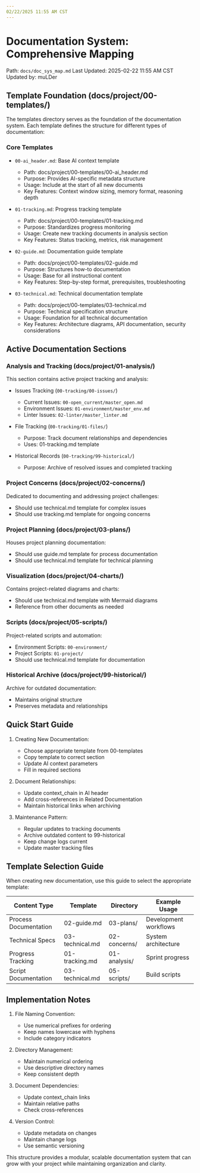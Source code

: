 ```yaml
---
02/22/2025 11:55 AM CST
---
```


# Documentation System: Comprehensive Mapping
Path: `docs/doc_sys_map.md`
Last Updated: 2025-02-22 11:55 AM CST
Updated by: muLDer

## Template Foundation (docs/project/00-templates/)

The templates directory serves as the foundation of the documentation system. Each template defines the structure for different types of documentation:

### Core Templates
- `00-ai_header.md`: Base AI context template
  - Path: docs/project/00-templates/00-ai_header.md
  - Purpose: Provides AI-specific metadata structure
  - Usage: Include at the start of all new documents
  - Key Features: Context window sizing, memory format, reasoning depth

- `01-tracking.md`: Progress tracking template
  - Path: docs/project/00-templates/01-tracking.md
  - Purpose: Standardizes progress monitoring
  - Usage: Create new tracking documents in analysis section
  - Key Features: Status tracking, metrics, risk management

- `02-guide.md`: Documentation guide template
  - Path: docs/project/00-templates/02-guide.md
  - Purpose: Structures how-to documentation
  - Usage: Base for all instructional content
  - Key Features: Step-by-step format, prerequisites, troubleshooting

- `03-technical.md`: Technical documentation template
  - Path: docs/project/00-templates/03-technical.md
  - Purpose: Technical specification structure
  - Usage: Foundation for all technical documentation
  - Key Features: Architecture diagrams, API documentation, security considerations

## Active Documentation Sections

### Analysis and Tracking (docs/project/01-analysis/)
This section contains active project tracking and analysis:

- Issues Tracking (`00-tracking/00-issues/`)
  - Current Issues: `00-open_current/master_open.md`
  - Environment Issues: `01-environment/master_env.md`
  - Linter Issues: `02-linter/master_linter.md`

- File Tracking (`00-tracking/01-files/`)
  - Purpose: Track document relationships and dependencies
  - Uses: 01-tracking.md template

- Historical Records (`00-tracking/99-historical/`)
  - Purpose: Archive of resolved issues and completed tracking

### Project Concerns (docs/project/02-concerns/)
Dedicated to documenting and addressing project challenges:
- Should use technical.md template for complex issues
- Should use tracking.md template for ongoing concerns

### Project Planning (docs/project/03-plans/)
Houses project planning documentation:
- Should use guide.md template for process documentation
- Should use technical.md template for technical planning

### Visualization (docs/project/04-charts/)
Contains project-related diagrams and charts:
- Should use technical.md template with Mermaid diagrams
- Reference from other documents as needed

### Scripts (docs/project/05-scripts/)
Project-related scripts and automation:
- Environment Scripts: `00-environment/`
- Project Scripts: `01-project/`
- Should use technical.md template for documentation

### Historical Archive (docs/project/99-historical/)
Archive for outdated documentation:
- Maintains original structure
- Preserves metadata and relationships

## Quick Start Guide

1. Creating New Documentation:
   - Choose appropriate template from 00-templates
   - Copy template to correct section
   - Update AI context parameters
   - Fill in required sections

2. Document Relationships:
   - Update context_chain in AI header
   - Add cross-references in Related Documentation
   - Maintain historical links when archiving

3. Maintenance Pattern:
   - Regular updates to tracking documents
   - Archive outdated content to 99-historical
   - Keep change logs current
   - Update master tracking files

## Template Selection Guide

When creating new documentation, use this guide to select the appropriate template:

| Content Type | Template | Directory | Example Usage |
|-------------|-----------|-----------|---------------|
| Process Documentation | 02-guide.md | 03-plans/ | Development workflows |
| Technical Specs | 03-technical.md | 02-concerns/ | System architecture |
| Progress Tracking | 01-tracking.md | 01-analysis/ | Sprint progress |
| Script Documentation | 03-technical.md | 05-scripts/ | Build scripts |

## Implementation Notes

1. File Naming Convention:
   - Use numerical prefixes for ordering
   - Keep names lowercase with hyphens
   - Include category indicators

2. Directory Management:
   - Maintain numerical ordering
   - Use descriptive directory names
   - Keep consistent depth

3. Document Dependencies:
   - Update context_chain links
   - Maintain relative paths
   - Check cross-references

4. Version Control:
   - Update metadata on changes
   - Maintain change logs
   - Use semantic versioning

This structure provides a modular, scalable documentation system that can grow with your project while maintaining organization and clarity.